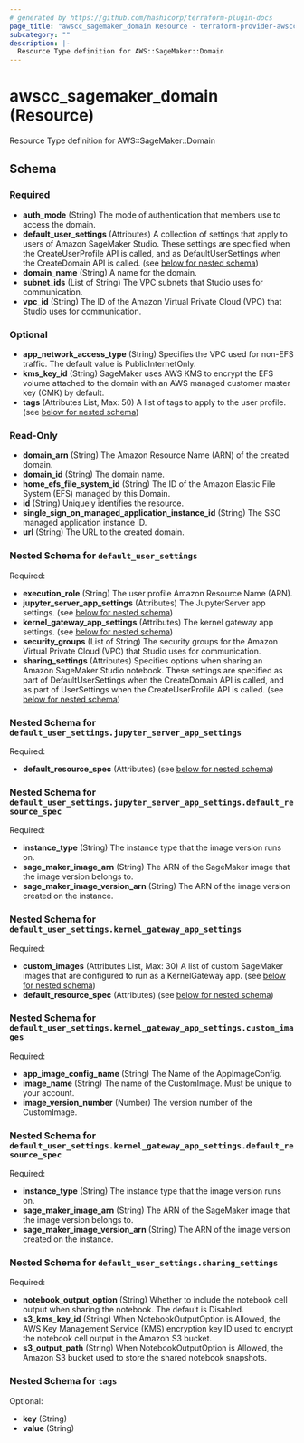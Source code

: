 ```yaml
---
# generated by https://github.com/hashicorp/terraform-plugin-docs
page_title: "awscc_sagemaker_domain Resource - terraform-provider-awscc"
subcategory: ""
description: |-
  Resource Type definition for AWS::SageMaker::Domain
---
```


# awscc_sagemaker_domain (Resource)

Resource Type definition for AWS::SageMaker::Domain



<!-- schema generated by tfplugindocs -->
## Schema

### Required

- **auth_mode** (String) The mode of authentication that members use to access the domain.
- **default_user_settings** (Attributes) A collection of settings that apply to users of Amazon SageMaker Studio. These settings are specified when the CreateUserProfile API is called, and as DefaultUserSettings when the CreateDomain API is called. (see [below for nested schema](#nestedatt--default_user_settings))
- **domain_name** (String) A name for the domain.
- **subnet_ids** (List of String) The VPC subnets that Studio uses for communication.
- **vpc_id** (String) The ID of the Amazon Virtual Private Cloud (VPC) that Studio uses for communication.

### Optional

- **app_network_access_type** (String) Specifies the VPC used for non-EFS traffic. The default value is PublicInternetOnly.
- **kms_key_id** (String) SageMaker uses AWS KMS to encrypt the EFS volume attached to the domain with an AWS managed customer master key (CMK) by default.
- **tags** (Attributes List, Max: 50) A list of tags to apply to the user profile. (see [below for nested schema](#nestedatt--tags))

### Read-Only

- **domain_arn** (String) The Amazon Resource Name (ARN) of the created domain.
- **domain_id** (String) The domain name.
- **home_efs_file_system_id** (String) The ID of the Amazon Elastic File System (EFS) managed by this Domain.
- **id** (String) Uniquely identifies the resource.
- **single_sign_on_managed_application_instance_id** (String) The SSO managed application instance ID.
- **url** (String) The URL to the created domain.

<a id="nestedatt--default_user_settings"></a>
### Nested Schema for `default_user_settings`

Required:

- **execution_role** (String) The user profile Amazon Resource Name (ARN).
- **jupyter_server_app_settings** (Attributes) The JupyterServer app settings. (see [below for nested schema](#nestedatt--default_user_settings--jupyter_server_app_settings))
- **kernel_gateway_app_settings** (Attributes) The kernel gateway app settings. (see [below for nested schema](#nestedatt--default_user_settings--kernel_gateway_app_settings))
- **security_groups** (List of String) The security groups for the Amazon Virtual Private Cloud (VPC) that Studio uses for communication.
- **sharing_settings** (Attributes) Specifies options when sharing an Amazon SageMaker Studio notebook. These settings are specified as part of DefaultUserSettings when the CreateDomain API is called, and as part of UserSettings when the CreateUserProfile API is called. (see [below for nested schema](#nestedatt--default_user_settings--sharing_settings))

<a id="nestedatt--default_user_settings--jupyter_server_app_settings"></a>
### Nested Schema for `default_user_settings.jupyter_server_app_settings`

Required:

- **default_resource_spec** (Attributes) (see [below for nested schema](#nestedatt--default_user_settings--jupyter_server_app_settings--default_resource_spec))

<a id="nestedatt--default_user_settings--jupyter_server_app_settings--default_resource_spec"></a>
### Nested Schema for `default_user_settings.jupyter_server_app_settings.default_resource_spec`

Required:

- **instance_type** (String) The instance type that the image version runs on.
- **sage_maker_image_arn** (String) The ARN of the SageMaker image that the image version belongs to.
- **sage_maker_image_version_arn** (String) The ARN of the image version created on the instance.



<a id="nestedatt--default_user_settings--kernel_gateway_app_settings"></a>
### Nested Schema for `default_user_settings.kernel_gateway_app_settings`

Required:

- **custom_images** (Attributes List, Max: 30) A list of custom SageMaker images that are configured to run as a KernelGateway app. (see [below for nested schema](#nestedatt--default_user_settings--kernel_gateway_app_settings--custom_images))
- **default_resource_spec** (Attributes) (see [below for nested schema](#nestedatt--default_user_settings--kernel_gateway_app_settings--default_resource_spec))

<a id="nestedatt--default_user_settings--kernel_gateway_app_settings--custom_images"></a>
### Nested Schema for `default_user_settings.kernel_gateway_app_settings.custom_images`

Required:

- **app_image_config_name** (String) The Name of the AppImageConfig.
- **image_name** (String) The name of the CustomImage. Must be unique to your account.
- **image_version_number** (Number) The version number of the CustomImage.


<a id="nestedatt--default_user_settings--kernel_gateway_app_settings--default_resource_spec"></a>
### Nested Schema for `default_user_settings.kernel_gateway_app_settings.default_resource_spec`

Required:

- **instance_type** (String) The instance type that the image version runs on.
- **sage_maker_image_arn** (String) The ARN of the SageMaker image that the image version belongs to.
- **sage_maker_image_version_arn** (String) The ARN of the image version created on the instance.



<a id="nestedatt--default_user_settings--sharing_settings"></a>
### Nested Schema for `default_user_settings.sharing_settings`

Required:

- **notebook_output_option** (String) Whether to include the notebook cell output when sharing the notebook. The default is Disabled.
- **s3_kms_key_id** (String) When NotebookOutputOption is Allowed, the AWS Key Management Service (KMS) encryption key ID used to encrypt the notebook cell output in the Amazon S3 bucket.
- **s3_output_path** (String) When NotebookOutputOption is Allowed, the Amazon S3 bucket used to store the shared notebook snapshots.



<a id="nestedatt--tags"></a>
### Nested Schema for `tags`

Optional:

- **key** (String)
- **value** (String)


